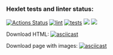 ### Hexlet tests and linter status:
[![Actions Status](https://github.com/Ivansergee/python-project-lvl3/workflows/hexlet-check/badge.svg)](https://github.com/Ivansergee/python-project-lvl3/actions)
[![lint](https://github.com/Ivansergee/python-project-lvl3/actions/workflows/lint.yml/badge.svg)](https://github.com/Ivansergee/python-project-lvl3/actions/workflows/lint.yml)
[![tests](https://github.com/Ivansergee/python-project-lvl3/actions/workflows/tests.yml/badge.svg)](https://github.com/Ivansergee/python-project-lvl3/actions/workflows/tests.yml)
<a href="https://codeclimate.com/github/Ivansergee/python-project-lvl3/maintainability"><img src="https://api.codeclimate.com/v1/badges/80d54b39c2f225aebbb2/maintainability" /></a>
<a href="https://codeclimate.com/github/Ivansergee/python-project-lvl3/test_coverage"><img src="https://api.codeclimate.com/v1/badges/80d54b39c2f225aebbb2/test_coverage" /></a>

Download HTML:
[![asciicast](https://asciinema.org/a/AsHjvx6PZ94mhetV98riCtj52.svg)](https://asciinema.org/a/AsHjvx6PZ94mhetV98riCtj52)

Download page with images:
[![asciicast](https://asciinema.org/a/J8UEfvtxeerbbuS74NImcRxuc.svg)](https://asciinema.org/a/J8UEfvtxeerbbuS74NImcRxuc)